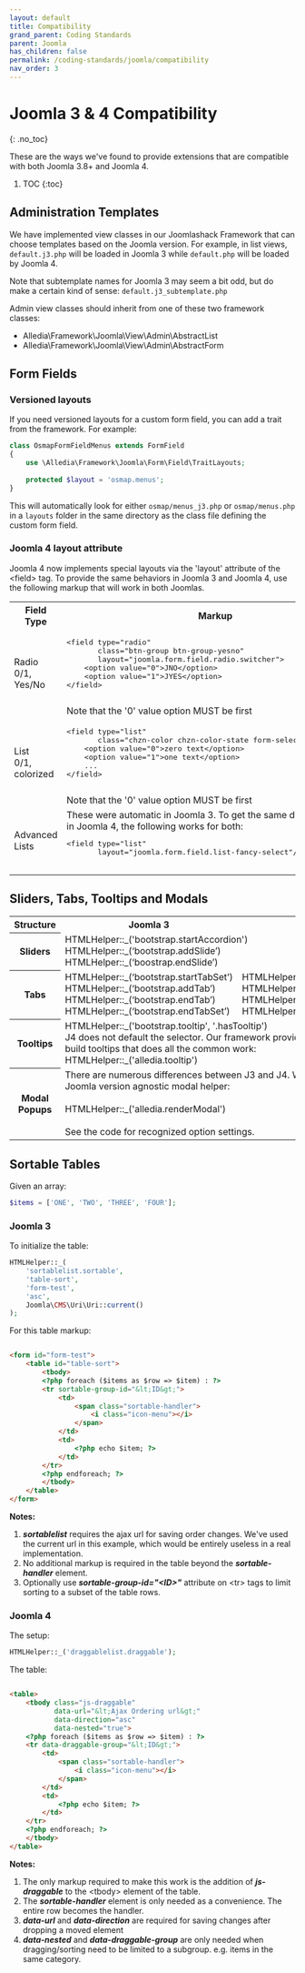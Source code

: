 ```yaml
---
layout: default
title: Compatibility
grand_parent: Coding Standards
parent: Joomla
has_children: false
permalink: /coding-standards/joomla/compatibility
nav_order: 3
---
```


# Joomla 3 & 4 Compatibility
{: .no_toc}

These are the ways we've found to provide extensions that are compatible with
both Joomla 3.8+ and Joomla 4.

1. TOC
{:toc}

## Administration Templates
We have implemented view classes in our Joomlashack Framework that can choose templates based 
on the Joomla version. For example, in list views, `default.j3.php` will be loaded in Joomla 3
while `default.php` will be loaded by Joomla 4.

Note that subtemplate names for Joomla 3 may seem a bit odd, but do make a certain kind of sense:
`default.j3_subtemplate.php`

Admin view classes should inherit from one of these two framework classes:
* Alledia\Framework\Joomla\View\Admin\AbstractList
* Alledia\Framework\Joomla\View\Admin\AbstractForm

## Form Fields
### Versioned layouts
If you need versioned layouts for a custom form field, you can add a trait from the 
framework. For example:
```php
class OsmapFormFieldMenus extends FormField
{
    use \Alledia\Framework\Joomla\Form\Field\TraitLayouts;
    
    protected $layout = 'osmap.menus';
}
```
This will automatically look for either `osmap/menus_j3.php` or `osmap/menus.php` in a `layouts`
folder in the same directory as the class file defining the custom form field.

### Joomla 4 layout attribute
Joomla 4 now implements special layouts via the 'layout' attribute of the &lt;field&gt; tag. To provide
the same behaviors in Joomla 3 and Joomla 4, use the following markup that will work in both Joomlas.
<table>
    <tr>
        <th>Field Type</th>
        <th>Markup</th>
    </tr>
    <tr>
        <td>
            Radio<br>0/1, Yes/No
        </td>
        <td>
            <pre>
&lt;field type="radio"
       class="btn-group btn-group-yesno"
       layout="joomla.form.field.radio.switcher"&gt;
    &lt;option value="0"&gt;JNO&lt;/option&gt;
    &lt;option value="1"&gt;JYES&lt;/option&gt;
&lt;/field&gt;
            </pre>
            Note that the '0' value option MUST be first
        </td>
    </tr>
    <tr>
        <td>
            List<br>0/1, colorized
        </td>
        <td>
            <pre>
&lt;field type="list"
       class="chzn-color chzn-color-state form-select-color-state"&gt;
    &lt;option value="0"&gt;zero text&lt;/option&gt;
    &lt;option value="1"&gt;one text&lt;/option&gt;
    ...
&lt;/field&gt;
            </pre>
            Note that the '0' value option MUST be first
        </td>
    </tr>
    <tr>
        <td>Advanced Lists</td>
        <td>
            These were automatic in Joomla 3. To get the same
            display/behavior in Joomla 4, the following works for
            both:
            <pre>
&lt;field type="list"
       layout="joomla.form.field.list-fancy-select"/&gt;
            </pre>
        </td>
    </tr>
</table>

## Sliders, Tabs, Tooltips and Modals
<table>
    <tr>
        <th>Structure</th>
        <th>Joomla 3</th>
        <th>Joomla 4</th>
    </tr>
    <tr>
        <th>Sliders</th>
        <td colspan="2">
            HTMLHelper::_('bootstrap.startAccordion')<br>
            HTMLHelper::_(‘bootstrap.addSlide’)<br>
            HTMLHelper::_(‘boostrap.endSlide’)
        </td>
    </tr>
    <tr>
        <th>Tabs</th>
        <td>
        HTMLHelper::_(‘bootstrap.startTabSet’)<br>
        HTMLHelper::_(‘bootstrap.addTab’)<br>
        HTMLHelper::_(‘bootstrap.endTab’)<br>
        HTMLHelper::_(‘bootstrap.endTabSet’)
        </td>
        <td>
            HTMLHelper::_('uitab.startTabSet')<br>
            HTMLHelper::_('uitab.addTab')<br>
            HTMLHelper::_('uitab.endTab')<br>
            HTMLHelper::_('uitab.endTabSet')
        </td>
    </tr>
    <tr>
        <th>Tooltips</th>
        <td colspan="2">
            HTMLHelper::_('bootstrap.tooltip', '.hasTooltip')<br>
            J4 does not default the selector. Our framework provides a
            simpified way to build tooltips that does all the common work:<br>
            HTMLHelper::_('alledia.tooltip')
        </td>
    </tr>
    <tr>
        <th>Modal Popups</th>
        <td colspan="2">
            There are numerous differences between J3 and J4. We've created
            a Joomla version agnostic modal helper:<br><br>
            HTMLHelper::_('alledia.renderModal')<br><br>
            See the code for recognized option settings.
        </td>        
    </tr>
</table>

## Sortable Tables
Given an array:
```php
$items = ['ONE', 'TWO', 'THREE', 'FOUR'];
```

### Joomla 3

To initialize the table:

```php
HTMLHelper::_(
    'sortablelist.sortable',
    'table-sort',
    'form-test',
    'asc',
    Joomla\CMS\Uri\Uri::current()
);
```

For this table markup:

```html

<form id="form-test">
    <table id="table-sort">
        <tbody>
        <?php foreach ($items as $row => $item) : ?>
        <tr sortable-group-id="&lt;ID&gt;">
            <td>
                <span class="sortable-handler">
                    <i class="icon-menu"></i>
                </span>
            </td>
            <td>
                <?php echo $item; ?>
            </td>
        </tr>
        <?php endforeach; ?>
        </tbody>
    </table>
</form>
```

**Notes:**
<ol>
<li><em><strong>sortablelist</strong></em> requires the ajax url for saving order changes. We've used the current url
in this example, which would be entirely useless in a real implementation.</li>
<li>No additional markup is required in the table beyond the <em><strong>sortable-handler</strong></em> element.</li>
<li>Optionally use <em><strong>sortable-group-id="&lt;ID&gt;"</strong></em> attribute on &lt;tr&gt; tags to limit sorting
to a subset of the table rows.</li>
</ol>

### Joomla 4

The setup:

```php
HTMLHelper::_('draggablelist.draggable');
```

The table:
```html

<table>
    <tbody class="js-draggable"
           data-url="&lt;Ajax Ordering url&gt;"
           data-direction="asc"
           data-nested="true">
    <?php foreach ($items as $row => $item) : ?>
    <tr data-draggable-group="&lt;ID&gt;">
        <td>
            <span class="sortable-handler">
                <i class="icon-menu"></i>
            </span>
        </td>
        <td>
            <?php echo $item; ?>
        </td>
    </tr>
    <?php endforeach; ?>
    </tbody>
</table>
```

**Notes:**
<ol>
<li>
    The only markup required to make this work is the addition of <em><strong>js-draggable</strong></em>
    to the &lt;tbody&gt; element of the table.
</li>
<li>
    The <em><strong>sortable-handler</strong></em> element is only needed as a convenience. The entire row
    becomes the handler.
</li>
<li>
    <em><strong>data-url</strong></em> and <em><strong>data-direction</strong></em> are required for saving
    changes after dropping a moved element
</li>
<li>
    <em><strong>data-nested</strong></em> and <em><strong>data-draggable-group</strong></em> are only needed
    when dragging/sorting need to be limited to a subgroup. e.g. items in the same category.
</li>
</ol>
